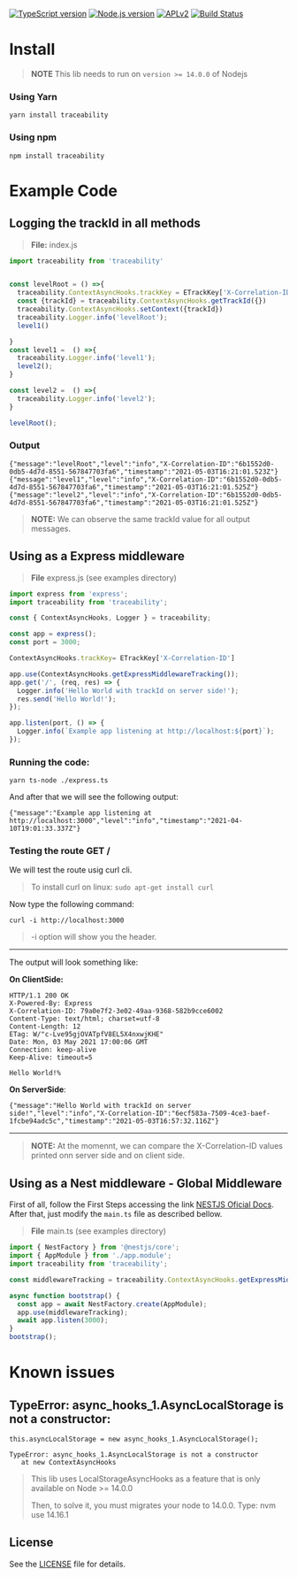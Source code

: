 
[![TypeScript version][ts-badge]][typescript-38]
[![Node.js version][nodejs-badge]][nodejs]
[![APLv2][license-badge]][LICENSE]
[![Build Status](https://cloud.drone.io/api/badges/almerindo/traceability/status.svg)](https://cloud.drone.io/almerindo/traceability)



# Install


> **NOTE** This lib needs to run on `version >= 14.0.0` of Nodejs

### Using Yarn
```
yarn install traceability
```
### Using npm
```
npm install traceability
```


# Example Code

## Logging the trackId in all methods
> **File:** index.js
```js
import traceability from 'traceability'


const levelRoot = () =>{
  traceability.ContextAsyncHooks.trackKey = ETrackKey['X-Correlation-ID']
  const {trackId} = traceability.ContextAsyncHooks.getTrackId({})
  traceability.ContextAsyncHooks.setContext({trackId})
  traceability.Logger.info('levelRoot');
  level1()

}
const level1 =  () =>{
  traceability.Logger.info('level1');
  level2();
}

const level2 =  () =>{
  traceability.Logger.info('level2');
}

levelRoot();
```
### Output
```
{"message":"levelRoot","level":"info","X-Correlation-ID":"6b1552d0-0db5-4d7d-8551-567847703fa6","timestamp":"2021-05-03T16:21:01.523Z"}
{"message":"level1","level":"info","X-Correlation-ID":"6b1552d0-0db5-4d7d-8551-567847703fa6","timestamp":"2021-05-03T16:21:01.525Z"}
{"message":"level2","level":"info","X-Correlation-ID":"6b1552d0-0db5-4d7d-8551-567847703fa6","timestamp":"2021-05-03T16:21:01.525Z"}
```
> **NOTE:** We can observe the same trackId value for all output messages.


## Using as a Express middleware
> **File** express.js (see examples directory)
```js
import express from 'express';
import traceability from 'traceability';

const { ContextAsyncHooks, Logger } = traceability;

const app = express();
const port = 3000;

ContextAsyncHooks.trackKey= ETrackKey['X-Correlation-ID']

app.use(ContextAsyncHooks.getExpressMiddlewareTracking());
app.get('/', (req, res) => {
  Logger.info('Hello World with trackId on server side!');
  res.send('Hello World!');
});

app.listen(port, () => {
  Logger.info(`Example app listening at http://localhost:${port}`);
});
```

### Running the code:
```
yarn ts-node ./express.ts
```
And after that we will see the following output:
```
{"message":"Example app listening at http://localhost:3000","level":"info","timestamp":"2021-04-10T19:01:33.337Z"}
```
### Testing the route GET /
We will test the route usig curl cli.
> To install curl on linux: `sudo apt-get install curl`

Now type the following command:
```
curl -i http://localhost:3000
```
> -i option will show you the header.
---
The output will look something like:

**On ClientSide:**
```
HTTP/1.1 200 OK
X-Powered-By: Express
X-Correlation-ID: 79a0e7f2-3e02-49aa-9368-582b9cce6002
Content-Type: text/html; charset=utf-8
Content-Length: 12
ETag: W/"c-Lve95gjOVATpfV8EL5X4nxwjKHE"
Date: Mon, 03 May 2021 17:00:06 GMT
Connection: keep-alive
Keep-Alive: timeout=5

Hello World!% 
```

**On ServerSide**:
```
{"message":"Hello World with trackId on server side!","level":"info","X-Correlation-ID":"6ecf583a-7509-4ce3-baef-1fcbe94adc5c","timestamp":"2021-05-03T16:57:32.116Z"}
```
---
> **NOTE:** At the momennt, we can compare the X-Correlation-ID values printed onn server side and on client side.

## Using as a Nest middleware - Global Middleware

First of all, follow the First Steps accessing the link [NESTJS Oficial Docs](https://docs.nestjs.com/first-steps). After that, just modify the `main.ts` file as described bellow.

> **File** main.ts (see examples directory)
```js
import { NestFactory } from '@nestjs/core';
import { AppModule } from './app.module';
import traceability from 'traceability';

const middlewareTracking = traceability.ContextAsyncHooks.getExpressMiddlewareTracking();

async function bootstrap() {
  const app = await NestFactory.create(AppModule);
  app.use(middlewareTracking);
  await app.listen(3000);
}
bootstrap();
```

# Known issues

 ## TypeError: async_hooks_1.AsyncLocalStorage is not a constructor:
 ```
 this.asyncLocalStorage = new async_hooks_1.AsyncLocalStorage();

 TypeError: async_hooks_1.AsyncLocalStorage is not a constructor
    at new ContextAsyncHooks

```
> This lib uses LocalStorageAsyncHooks as a feature that is only available on Node >= 14.0.0
>
> Then, to solve it,  you must migrates your node to 14.0.0. Type: nvm use 14.16.1


## License
 See the [LICENSE](https://raw.githubusercontent.com/almerindo/traceability/main/LICENSE) file for details.

[ts-badge]: https://img.shields.io/badge/TypeScript-3.8-blue.svg
[nodejs-badge]: https://img.shields.io/badge/Node.js-%3E=%2014.16-blue.svg
[nodejs]: https://nodejs.org/dist/latest-v14.x/docs/api/
[typescript]: https://www.typescriptlang.org/
[typescript-38]: https://www.typescriptlang.org/docs/handbook/release-notes/typescript-3-8.html
[license-badge]: https://img.shields.io/badge/license-APLv2-blue.svg
[license]: https://raw.githubusercontent.com/almerindo/traceability/main/LICENSE



[jest]: https://facebook.github.io/jest/
[eslint]: https://github.com/eslint/eslint
[wiki-js-tests]: https://github.com/...
[prettier]: https://prettier.io

